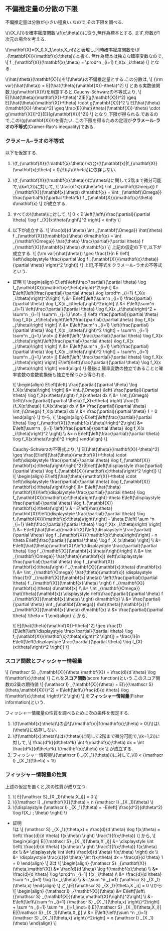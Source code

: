 ## 不偏推定量の分散の下限
不偏推定量は分散が小さい程良い.なので,その下限を調べる.

\\(\\{X_i\\}\\)を確率密度関数&thinsp;\\(f(x:\theta)\\)に従う,無作為標本とする.
まず,母数が1次元の場合を考える.

\\(\mathbf{X}=(X_0,X_1,\dots,X_n)\\)と表現し,同時確率密度関数を\\(f _{\mathbf{X}}(\mathbf{x}:\theta)\\)と書く.
無作為標本は独立な確率変数なので,
\\[
	f _{\mathbf{X}}(\mathbf{x};\theta) = \prod^n _{i=1} f_X(x _i:\theta)
\\]
となる.

\\(\hat{\theta}(\mathbf{X})\\)を\\(\theta\\)の不偏推定量とする.この分散は,
\\[
	{\rm var}(\hat{\theta}) = E[(\hat{\theta}(\mathbf{X})-\theta)^2]
\\]
とある実数値関数,\\(g(\mathbf{X})\\)を用意すると,Cauchy-Schwarzの不等式より,
\\[
	E[(\hat{\theta}(\mathbf{X})-\theta)^2]E[(g(\mathbf{X}))^2] \geq E[(\hat{\theta}(\mathbf{X})-\theta) \cdot g(\mathbf{X})]^2 \\\\
	E[(\hat{\theta}(\mathbf{X})-\theta)^2] \geq \frac{E[(\hat{\theta}(\mathbf{X})-\theta) \cdot g(\mathbf{X})]^2}{E[(g(\mathbf{X}))^2]}
\\]
となり,下限が得られる.であるので,この\\(g(\mathbf{X})\\)を得たい.
この下限を得るための定理が**クラメール-ラオの不等式**(Cramer-Rao's inequality)である.


### クラメール-ラオの不等式
以下を仮定する.
1. \\(f_{\mathbf{X}}(\mathbf{x}:\theta)\\)の台\\(\\{\mathbf{x}|f_{\mathbf{X}}(\mathbf{x};\theta) > 0\\}\\)は\\(\theta\\)に依存しない.
1. \\(f_{\mathbf{X}}(\mathbf{x}:\theta)\\)は\\(\theta\\)に関して2階まで微分可能で,\\(k=1,2\\)に対して,
   \\[
   \frac{d^k}{d\theta^k} \int _{\mathbf{\Omega}} f _{\mathbf{X}}(\mathbf{x}:\theta) d\mathbf{x} = \int _{\mathbf{\Omega}} \frac{\partial^k}{\partial \theta^k} f _{\mathbf{X}}(\mathbf{x}:\theta) d\mathbf{x}
   \\]
   が成立する.
1. すべての\\(\theta\\)に対して,
   \\[
   0 < E \left[\left\\{\frac{\partial}{\partial \theta} \log f _{X}(x:\theta)\right\\}^2 \right] < \infty
   \\]

1. 以下が成立する.
   \\[
   \frac{d}{d \theta} \int _{\mathbf{\Omega}} \hat{\theta} f _{\mathbf{X}}(\mathbf{x}:\theta) d\mathbf{x} = \int _{\mathbf{\Omega}} \hat{\theta} \frac{\partial}{\partial \theta} f _{\mathbf{X}}(\mathbf{x}:\theta) d\mathbf{x}
   \\]
上記の仮定の下で,以下が成立する.
\\[
	{\rm var}(\hat{\theta}) \geq \frac{1}{n E \left[ \left(\displaystyle \frac{\partial \log f _{\mathbf{X}}(\mathbf{x}:\theta)}{\partial \theta} \right)^2 \right]}
\\]
  上記,不等式をクラメール-ラオの不等式という.

- 証明
  \\[
  \begin{align}
  E\left[\left(\frac{\partial}{\partial \theta} \log f_{\mathbf{X}}(\mathbf{x}:\theta)\right)^2\right] &= E\left[\left(\frac{\partial}{\partial \theta} \log \prod^n _{i=1} f_X(x _i:\theta)\right)^2\right] \\\\
  &= E\left[\left(\sum^n _{i=1} \frac{\partial}{\partial \theta} \log f_X(x _i:\theta)\right)^2\right] \\\\
  &= E\left[\sum^n _{i=1} \left(\frac{\partial}{\partial \theta} \log f_X(x _i:\theta)\right)^2 + \sum^n _{i=1} \sum^n _{j=1,i \not= j} \left( \frac{\partial}{\partial \theta} \log f_X(x _i:\theta)\right)\left(\frac{\partial}{\partial \theta} \log f_X(x _j:\theta)\right) \right] \\\\
  &= E\left[\sum^n _{i=1} \left(\frac{\partial}{\partial \theta} \log f_X(x _i:\theta)\right)^2 \right] + \sum^n _{i=1} \sum^n _{j=1,i \not= j} E\left[\left( \frac{\partial}{\partial \theta} \log f_X(x _i:\theta)\right)\left(\frac{\partial}{\partial \theta} \log f_X(x _j:\theta)\right) \right] \\\\
  &= E\left[\sum^n _{i=1} \left(\frac{\partial}{\partial \theta} \log f_X(x _i:\theta)\right)^2 \right] + \sum^n _{i=1} \sum^n _{j=1,i \not= j} E\left[\left( \frac{\partial}{\partial \theta} \log f_X(x _i:\theta)\right) \right] E\left[\left(\frac{\partial}{\partial \theta} \log f_X(x _j:\theta)\right) \right]
  \end{align}
  \\]
  最後は,確率変数の独立であることと確率変数の変数変換後も独立を保つから得られる.

  \\[
  \begin{align}
  E\left[\left( \frac{\partial}{\partial \theta} \log f_X(x:\theta)\right) \right] &= \int_{\Omega} \left( \frac{\partial}{\partial \theta} \log f_X(x:\theta)\right) f_X(x:\theta) dx \\\\
  &= \int_{\Omega} \left(\frac{\partial}{\partial \theta} f_X(x:\theta) \right) \frac{1}{f_X(x:\theta)} f_X(x:\theta) dx \\\\
  &= \frac{\partial}{\partial \theta} \int_{\Omega} f_X(x:\theta) dx \\\\
  &= \frac{\partial}{\partial \theta} 1 = 0
  \end{align}
  \\]
  から,
  \\[
  \begin{align}
  E\left[\left(\frac{\partial}{\partial \theta} \log f_{\mathbf{X}}(\mathbf{x}:\theta)\right)^2\right] &= E\left[\sum^n _{i=1} \left(\frac{\partial}{\partial \theta} \log f_X(x _i:\theta)\right)^2 \right] \\\\
  &= n E\left[\left(\frac{\partial}{\partial \theta} \log f_X(x:\theta)\right)^2 \right]
  \end{align}
  \\]

  Cauchy-Schwarzの不等式より,
  \\[
  	E[(\hat{\theta}(\mathbf{X})-\theta)^2] \geq \frac{E\left[(\hat{\theta}(\mathbf{X})-\theta) \cdot \left(\displaystyle \frac{\partial}{\partial \theta} \log f_{\mathbf{X}}(\mathbf{x}:\theta)\right)\right]^2}{E\left[\left(\displaystyle \frac{\partial}{\partial \theta} \log f_{\mathbf{X}}(\mathbf{x}:\theta)\right)^2 \right]}
  \\]
  \\[
  \begin{align}
  E\left[(\hat{\theta}(\mathbf{X})-\theta) \cdot \left(\displaystyle \frac{\partial}{\partial \theta} \log f_{\mathbf{X}}(\mathbf{x}:\theta)\right)\right] &= E\left[\hat{\theta}(\mathbf{X})\left(\displaystyle \frac{\partial}{\partial \theta} \log f_{\mathbf{X}}(\mathbf{x}:\theta)\right)\right]-\theta E\left[\displaystyle \frac{\partial}{\partial \theta} \log f_{\mathbf{X}}(\mathbf{x}:\theta)\right] \\\\
  &= E\left[\hat{\theta}(\mathbf{X})\left(\displaystyle \frac{\partial}{\partial \theta} \log f_{\mathbf{X}}(\mathbf{x}:\theta)\right)\right] - \theta E\left[ \sum ^n _{i=1} \left(\frac{\partial}{\partial \theta} \log f_X(x _i:\theta)\right) \right] \\\\
  &= E\left[\hat{\theta}(\mathbf{X})\left(\displaystyle \frac{\partial}{\partial \theta} \log f _{\mathbf{X}}(\mathbf{x}:\theta)\right)\right] - n \theta E\left[\frac{\partial}{\partial \theta} \log f _X (x:\theta) \right] \\\\
  &= E\left[\hat{\theta}(\mathbf{X})\left(\displaystyle \frac{\partial}{\partial \theta} \log f _{\mathbf{X}}(\mathbf{x}:\theta)\right)\right] \\\\
  &= \int _{\mathbf{\Omega}} \hat{\theta}(\mathbf{x}) \left(\displaystyle \frac{\partial}{\partial \theta} \log f _{\mathbf{X}}(\mathbf{x}:\theta)\right) f _{\mathbf{X}}(\mathbf{x}:\theta)  d\mathbf{x} \\\\
  &= \int _{\mathbf{\Omega}} \hat{\theta}(\mathbf{x}) \displaystyle \frac{1}{f _{\mathbf{X}}(\mathbf{x}:\theta)} \left(\frac{\partial}{\partial \theta} f _{\mathbf{X}}(\mathbf{x}:\theta)  \right)  f _{\mathbf{X}}(\mathbf{x}:\theta) d\mathbf{x} \\\\
  &= \int _{\mathbf{\Omega}} \hat{\theta}(\mathbf{x}) \displaystyle \left(\frac{\partial}{\partial \theta} f _{\mathbf{X}}(\mathbf{x}:\theta)  \right) d\mathbf{x} \\\\
  &= \frac{\partial}{\partial \theta} \int _{\mathbf{\Omega}} \hat{\theta}(\mathbf{x}) f _{\mathbf{X}}(\mathbf{x}:\theta) d\mathbf{x} \\\\
  &= \frac{\partial}{\partial \theta} \theta = 1
  \end{align}
  \\]
  から,

  \\[
  E[(\hat{\theta}(\mathbf{X})-\theta)^2] \geq \frac{1}{E\left[\left(\displaystyle \frac{\partial}{\partial \theta} \log f_{\mathbf{X}}(\mathbf{x}:\theta)\right)^2 \right]} = \frac{1}{n E\left[\left(\displaystyle \frac{\partial}{\partial \theta} \log f_{X}(x:\theta)\right)^2 \right]}
  \\]

### スコア関数とフィッシャー情報量
\\[
	{\mathscr S} _{\mathbf{X}}(\theta,\mathbf{X}) = \frac{d}{d \theta} \log f(\mathbf{x};\theta)
\\]
これを**スコア関数**(score function)という.このスコア関数の2乗の期待値
\\[
	{\mathscr I} _{\mathbf{X}}(\theta) = E[\\{{\mathscr S}(\theta,\mathbf{X})\\}^2] = E\left[\left\\{\frac{d}{d \theta} \log f(\mathbf{x};\theta) \right\\}^2 \right]
\\]
を**フィッシャー情報量**(Fisher information)という.

フィッシャー情報量の性質を調べるために次の条件を仮定する.

1. \\(f(\mathbf{x}:\theta)\\)の台\\(\\{\mathbf{x}|f(\mathbf{x};\theta) > 0\\}\\)は\\(\theta\\)に依存しない.
1. \\(f(\mathbf{x}:\theta)\\)は\\(\theta\\)に関して2階まで微分可能で,\\(k=1,2\\)に対して,
   \\[
   \frac{d^k}{d\theta^k} \int f(\mathbf{x};\theta) dx = \int \frac{d^k}{d\theta^k} f(\mathbf{x};\theta) dx
   \\]
   が成立する.
1. フィッシャー情報量\\({\mathscr I} _{X _1}(\theta)\\)に対して,\\(0 < {\mathscr I} _{X _1}(\theta) < 1\\)

### フィッシャー情報量の性質
上述の仮定を置くと,次の性質が成り立つ.

1. \\( E[{\mathscr S}_{X _1}(\theta,X_i)] = 0 \\)
1. \\({\mathscr I} _{\mathbf{X}}(\theta) = n {\mathscr I} _{X _1}(\theta) \\)
1. \\(\displaystyle {\mathscr I} _{X _1}(\theta) = -E\left[ \frac{d^2}{d\theta^2} \log f(X_i ; \theta) \right] \\)

- 証明  
1は \\[
   {\mathscr S} _{X _1}(\theta,x) = \frac{d}{d \theta} \log f(x;\theta) = \left( \frac{d}{d \theta} f(x;\theta) \right) \frac{1}{f(x;\theta)}
   \\]
   から,
   \\[
     \begin{align}
	    E[{\mathscr S} _{X _1}(\theta,X _i)] &= \displaystyle \int \left( \frac{d}{d \theta} f(x;\theta) \right) \frac{1}{f(x;\theta)} f(x;\theta) dx \\\\
	   &= \displaystyle \int \left( \frac{d}{d \theta} f(x;\theta) \right) dx \\\\
	   &= \displaystyle  \frac{d}{d \theta} \int f(x;\theta) dx = \frac{d}{d \theta} 1 = 0
     \end{align}
   \\]
2は
   \\[
    \begin{align}
	{\mathscr S} _{\mathbf{X}}(\theta,\mathbf{X}) &= \frac{d}{d \theta} \log f(\mathbf{x};\theta) \\\\
	&= \frac{d}{d \theta} \log \prod^n _{i=1} f(x _i;\theta) \\\\
	&= \frac{d}{d \theta} \sum ^n _{i=1}  \log f(x _i;\theta) \\\\
	&= \sum ^n _{i=1} {\mathscr S} _{X _1}(\theta,x)
	\end{align}
   \\]
   と,\\(E[{\mathscr S} _{X _1}(\theta,X _i)] = 0 \\)から
   \\[
   \begin{align}
    {\mathscr I} _{\mathbf{X}}(\theta) &= E\left[\left\\{{\mathscr S} _{\mathbf{X}}(\theta,\mathbf{X})\right\\}^2\right] \\\\
	&= E\left[\left\\{\sum ^n _{i=1} {\mathscr S} _{X _1}(\theta,x) \right\\}^2\right] + \sum ^n _{i=1} \sum ^n _{j=1,j\not=i} E[{\mathscr S} _{X _1}(\theta,X_i)] E[{\mathscr S} _{X _1}(\theta,X_j)] \\\\
	&= E\left[\left\\{\sum ^n _{i=1} {\mathscr S} _{X _1}(\theta,x) \right\\}^2\right] = n {\mathscr I} _{X _1}(\theta)
   \end{align}
   \\]
